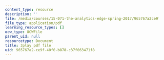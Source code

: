 ```yaml
---
content_type: resource
description: ''
file: /media/courses/15-071-the-analytics-edge-spring-2017/965767a2ce9f40f0b878c37f063471f8_IXwPD4R6V6M.pdf
file_type: application/pdf
learning_resource_types: []
ocw_type: OCWFile
parent_uid: null
resourcetype: Document
title: 3play pdf file
uid: 965767a2-ce9f-40f0-b878-c37f063471f8
---
```

